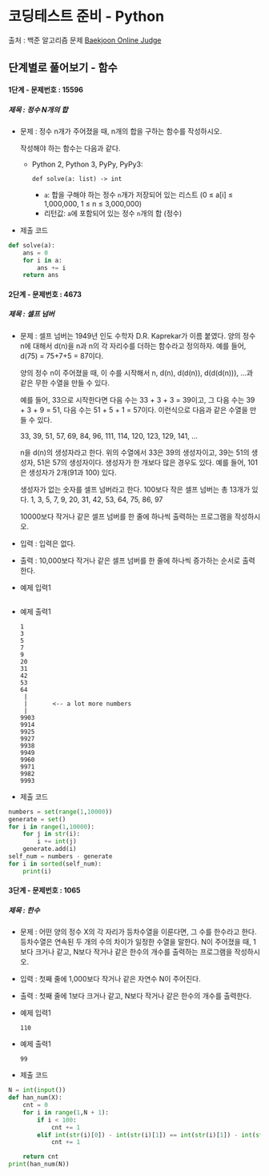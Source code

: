 # 코딩테스트 준비 - Python



출처 : 백준 알고리즘 문제 [Baekjoon Online Judge](https://www.acmicpc.net/)



## 단계별로 풀어보기 - 함수



#### 1단계 -  문제번호 : 15596

 ##### 제목 : 정수 N개의 합

- 문제 : 정수 n개가 주어졌을 때, n개의 합을 구하는 함수를 작성하시오.

  작성해야 하는 함수는 다음과 같다.

  - Python 2, Python 3, PyPy, PyPy3:

    ```
    def solve(a: list) -> int
    ```

    - `a`: 합을 구해야 하는 정수 `n`개가 저장되어 있는 리스트 (0 ≤ a[i] ≤ 1,000,000, 1 ≤ n ≤ 3,000,000)
    - 리턴값: `a`에 포함되어 있는 정수 `n`개의 합 (정수)

- 제출 코드

```python
def solve(a):
    ans = 0
    for i in a:
        ans += i
    return ans
```



#### 2단계 -  문제번호 : 4673

 ##### 제목 : 셀프 넘버

- 문제 :  셀프 넘버는 1949년 인도 수학자 D.R. Kaprekar가 이름 붙였다. 양의 정수 n에 대해서 d(n)을 n과 n의 각 자리수를 더하는 함수라고 정의하자. 예를 들어, d(75) = 75+7+5 = 87이다.

  양의 정수 n이 주어졌을 때, 이 수를 시작해서 n, d(n), d(d(n)), d(d(d(n))), ...과 같은 무한 수열을 만들 수 있다. 

  예를 들어, 33으로 시작한다면 다음 수는 33 + 3 + 3 = 39이고, 그 다음 수는 39 + 3 + 9 = 51, 다음 수는 51 + 5 + 1 = 57이다. 이런식으로 다음과 같은 수열을 만들 수 있다.

  33, 39, 51, 57, 69, 84, 96, 111, 114, 120, 123, 129, 141, ...

  n을 d(n)의 생성자라고 한다. 위의 수열에서 33은 39의 생성자이고, 39는 51의 생성자, 51은 57의 생성자이다. 생성자가 한 개보다 많은 경우도 있다. 예를 들어, 101은 생성자가 2개(91과 100) 있다. 

  생성자가 없는 숫자를 셀프 넘버라고 한다. 100보다 작은 셀프 넘버는 총 13개가 있다. 1, 3, 5, 7, 9, 20, 31, 42, 53, 64, 75, 86, 97

  10000보다 작거나 같은 셀프 넘버를 한 줄에 하나씩 출력하는 프로그램을 작성하시오.

- 입력 : 입력은 없다.

- 출력 : 10,000보다 작거나 같은 셀프 넘버를 한 줄에 하나씩 증가하는 순서로 출력한다.

- 예제 입력1

  ```
  
  ```

- 예제 출력1

  ```
  1
  3
  5
  7
  9
  20
  31
  42
  53
  64
   |
   |       <-- a lot more numbers
   |
  9903
  9914
  9925
  9927
  9938
  9949
  9960
  9971
  9982
  9993
  ```

  

- 제출 코드

```python
numbers = set(range(1,10000))
generate = set()
for i in range(1,10000):
    for j in str(i):
        i += int(j)
    generate.add(i)
self_num = numbers - generate
for i in sorted(self_num):
    print(i)
```



#### 3단계 -  문제번호 : 1065

 ##### 제목 : 한수

- 문제 :  어떤 양의 정수 X의 각 자리가 등차수열을 이룬다면, 그 수를 한수라고 한다. 등차수열은 연속된 두 개의 수의 차이가 일정한 수열을 말한다. N이 주어졌을 때, 1보다 크거나 같고, N보다 작거나 같은 한수의 개수를 출력하는 프로그램을 작성하시오.

- 입력 : 첫째 줄에 1,000보다 작거나 같은 자연수 N이 주어진다.

- 출력 : 첫째 줄에 1보다 크거나 같고, N보다 작거나 같은 한수의 개수를 출력한다.

- 예제 입력1

  ```
  110
  ```

- 예제 출력1

  ```
  99
  ```

- 제출 코드

```python
N = int(input())
def han_num(X):
    cnt = 0
    for i in range(1,N + 1):
        if i < 100:
            cnt += 1
        elif int(str(i)[0]) - int(str(i)[1]) == int(str(i)[1]) - int(str(i)[2]):
            cnt += 1

    return cnt
print(han_num(N))
```
